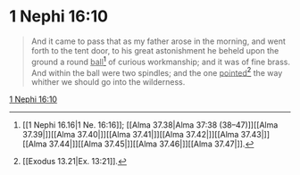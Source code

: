 # 1 Nephi 16:10

> And it came to pass that as my father arose in the morning, and went forth to the tent door, to his great astonishment he beheld upon the ground a round <u>ball</u>[^a] of curious workmanship; and it was of fine brass. And within the ball were two spindles; and the one <u>pointed</u>[^b] the way whither we should go into the wilderness.

[1 Nephi 16:10](https://www.churchofjesuschrist.org/study/scriptures/bofm/1-ne/16?lang=eng&id=p10#p10)


[^a]: [[1 Nephi 16.16|1 Ne. 16:16]]; [[Alma 37.38|Alma 37:38 (38–47)]][[Alma 37.39|]][[Alma 37.40|]][[Alma 37.41|]][[Alma 37.42|]][[Alma 37.43|]][[Alma 37.44|]][[Alma 37.45|]][[Alma 37.46|]][[Alma 37.47|]].  
[^b]: [[Exodus 13.21|Ex. 13:21]].  
